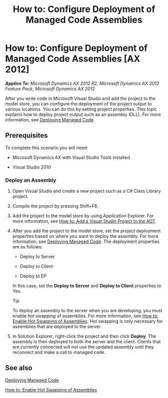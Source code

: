 ﻿---
title: 'How to: Configure Deployment of Managed Code Assemblies'
TOCTitle: 'How to: Configure Deployment of Managed Code Assemblies'
ms:assetid: 632c5038-deb3-4a25-a617-bd0d94eaf9e0
ms:mtpsurl: https://msdn.microsoft.com/en-us/library/Gg889216(v=AX.60)
ms:contentKeyID: 35272110
ms.date: 11/21/2012
mtps_version: v=AX.60
---

# How to: Configure Deployment of Managed Code Assemblies [AX 2012]


_**Applies To:** Microsoft Dynamics AX 2012 R2, Microsoft Dynamics AX 2012 Feature Pack, Microsoft Dynamics AX 2012_

After you write code in Microsoft Visual Studio and add the project to the model store, you can configure the deployment of the project output to various locations. You can do this by setting project properties. This topic explains how to deploy project output such as an assembly (DLL). For more information, see [Deploying Managed Code](deploying-managed-code.md).

## Prerequisites

To complete this scenario you will need:

  - Microsoft Dynamics AX with Visual Studio Tools installed

  - Visual Studio 2010

### Deploy an Assembly

1.  Open Visual Studio and create a new project such as a C\# Class Library project.

2.  Compile the project by pressing Shift+F6.

3.  Add the project to the model store by using Application Explorer. For more information, see [How to: Add a Visual Studio Project to the AOT](how-to-add-a-visual-studio-project-to-the-aot.md).

4.  After you add the project to the model store, set the project deployment properties based on where you want to deploy the assembly. For more information, see [Deploying Managed Code](deploying-managed-code.md). The deployment properties are as follows:
    
      - Deploy to Server
    
      - Deploy to Client
    
      - Deploy to EP
    
    In this case, set the **Deploy to Server** and **Deploy to Client** properties to Yes.
    

    > [!TIP]
    > <P>To deploy an assembly to the server when you are developing, you must enable hot swapping of assemblies. For more information, see <A href="how-to-enable-hot-swapping-of-assemblies.md">How to: Enable Hot Swapping of Assemblies</A>. Hot swapping is only necessary for assemblies that are deployed to the server.</P>



5.  In Solution Explorer, right-click the project and then click **Deploy**. The assembly is then deployed to both the server and the client. Clients that are currently connected will not use the updated assembly until they reconnect and make a call to managed code.

## See also

[Deploying Managed Code](deploying-managed-code.md)

[How to: Enable Hot Swapping of Assemblies](how-to-enable-hot-swapping-of-assemblies.md)

